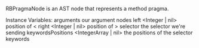 RBPragmaNode is an AST node that represents a method pragma.Instance Variables:	arguments <SequenceableCollection of: RBLiteralNode> our argument nodes	left <Integer | nil> position of <	right <Integer | nil> position of >	selector	<Symbol>	the selector we're sending	keywordsPositions	<IntegerArray | nil>	the positions of the selector keywords